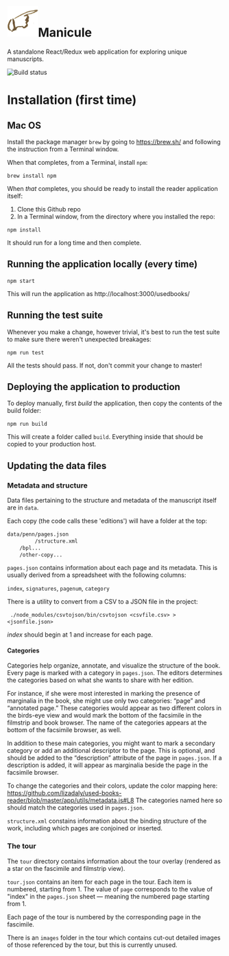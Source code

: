 # <img src="app/images/icon-72x72.png">Manicule

A standalone React/Redux web application for exploring unique manuscripts.

<img src="https://travis-ci.org/lizadaly/used-books-reader.svg?branch=master" alt="Build status">

# Installation (first time)

## Mac OS

Install the package manager `brew` by going to https://brew.sh/ and following the instruction from a Terminal window.

When that completes, from a Terminal, install `npm`:

```
brew install npm
```

When _that_ completes, you should be ready to install the reader application itself:

1. Clone this Github repo
2. In a Terminal window, from the directory where you installed the repo:

```
npm install
```

It should run for a long time and then complete.

## Running the application locally (every time)

```
npm start
```

This will run the application as http://localhost:3000/usedbooks/

## Running the test suite

Whenever you make a change, however trivial, it's best to run the test suite to make sure there weren't
unexpected breakages:

```
npm run test
```

All the tests should pass. If not, don't commit your change to master!

## Deploying the application to production

To deploy manually, first _build_ the application, then copy the contents of the build folder:

```
npm run build
```

This will create a folder called `build`. Everything inside that should be copied to your production host.



## Updating the data files

### Metadata and structure
Data files pertaining to the structure and metadata of the manuscript itself are in `data`.

Each copy (the code calls these 'editions') will have a folder at the top:

```
data/penn/pages.json
         /structure.xml
    /bpl...
    /other-copy...
```

`pages.json` contains information about each page and its metadata.
This is usually derived from a spreadsheet with the following columns:

`index`, `signatures`, `pagenum`, `category`

There is a utility to convert from a CSV to a JSON file in the project:

```
 ./node_modules/csvtojson/bin/csvtojson <csvfile.csv> > <jsonfile.json>
 ```

*index* should begin at 1 and increase for each page.

#### Categories

Categories help organize, annotate, and visualize the structure of the book. Every page is marked with a category in `pages.json`. The editors determines the categories based on what she wants to share with her edition.

For instance, if she were most interested in marking the presence of marginalia in the book, she might use only two categories: “page” and “annotated page.” These categories would appear as two different colors in the birds-eye view and would mark the bottom of the facsimile in the filmstrip and book browser. The name of the categories appears at the bottom of the facsimile browser, as well. 

In addition to these main categories, you might want to mark a secondary category or add an additional descriptor to the page. This is optional, and should be added to the “description” attribute of the page in `pages.json`. If a description is added, it will appear as marginalia beside the page in the facsimile browser. 

To change the categories and their colors, update the color mapping here: https://github.com/lizadaly/used-books-reader/blob/master/app/utils/metadata.js#L8 
The categories named here so should match the categories used in `pages.json`.

`structure.xml` constains information about the binding structure of the work, including which pages are conjoined or inserted.

### The tour

The `tour` directory contains information about the tour overlay (rendered as a star on the fascimile and filmstrip view).

`tour.json` contains an item for each page in the tour. Each item is numbered, starting from 1.
The value of `page` corresponds to the value of "index" in the `pages.json` sheet — meaning the numbered page starting from 1.

Each page of the tour is numbered by the corresponding page in the fascimile.

There is an `images` folder in the tour which contains cut-out detailed images of those referenced by the tour, but this is currently unused.

